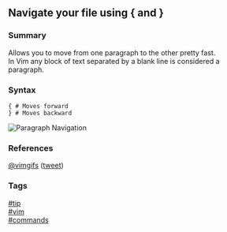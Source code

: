 ## Navigate your file using { and }

### Summary
Allows you to move from one paragraph to the other pretty fast.  
In Vim any block of text separated by a blank line is considered a paragraph.

### Syntax
```vim
{ # Moves forward
} # Moves backward
```
  
![Paragraph Navigation](https://cloud.githubusercontent.com/assets/19519411/17079481/319a25ae-50d7-11e6-9a10-625e6a35d012.gif)   

### References
[@vimgifs](https://twitter.com/vimgifs) \([tweet](https://twitter.com/vimgifs/status/755922916429197313)\)

### Tags
[#tip](../../tips.md)  
[#vim](../vim.md)  
[#commands](commands.md)  
